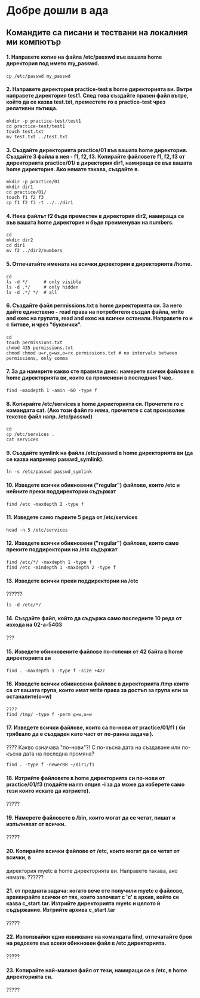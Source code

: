 # Добре дошли в ада
## Командите са писани и тествани на локалния ми компютър
#### 1. Направете копие на файла /etc/passwd във вашата home директория под името my_passwd.
```
cp /etc/passwd my_passwd
```
#### 2. Направете директория practice-test в home директорията ви. Вътре направете директория test1. След това създайте празен файл вътре, който да се казва test.txt, преместете го в practice-test чрез релативни пътища.
```
mkdir -p practice-test/test1
cd practice-test/test1
touch test.txt
mv test.txt ../test.txt
```
#### 3. Създайте директорията practice/01 във вашата home директория. Създайте 3 файла в нея - f1, f2, f3. Копирайте файловете f1, f2, f3 от директорията practice/01/ в директория dir1, намираща се във вашата home директория. Ако нямате такава, създайте я.
```
mkdir -p practice/01
mkdir dir1
cd practice/01/
touch f1 f2 f3
cp f1 f2 f3 -t ../../dir1
```
#### 4. Нека файлът f2 бъде преместен в директория dir2, намираща се във вашата home директория и бъде преименуван на numbers.
```
cd
mkdir dir2
cd dir1
mv f2 ../dir2/numbers
```
#### 5. Отпечатайте имената на всички директории в директорията /home.
```
cd
ls -d */      # only visible
ls -d .*/     # only hidden
ls -d .*/ */  # all
```
#### 6. Създайте файл permissions.txt в home директорията си. За него дайте единствено - read права на потребителя създал файла, write and exec на групата, read and exec на всички останали. Направете го и с битове, и чрез "буквички".
```
cd
touch permissions.txt
chmod 435 permissions.txt
chmod chmod u=r,g=wx,o=rx permissions.txt # no intervals between permissions, only comma
```
#### 7. За да намерите какво сте правили днес: намерете всички файлове в home директорията ви, които са променени в последния 1 час.
```
find -maxdepth 1 -amin -60 -type f
```
#### 8. Копирайте /etc/services в home директорията си. Прочетете го с командата cat. (Ако този файл го няма, прочетете с cat произволен текстов файл напр. /etc/passwd)
```
cd
cp /etc/services .
cat services
```
#### 9. Създайте symlink на файла /etc/passwd в home директорията ви (да се казва например passwd_symlink).
```
ln -s /etc/passwd passwd_symlink
```
#### 10. Изведете всички обикновени ("regular") файлове, които /etc и нейните преки поддиректории съдържат
```
find /etc -maxdepth 2 -type f 
```
#### 11. Изведете само първите 5 реда от /etc/services
```
head -n 5 /etc/services
```
#### 12. Изведете всички обикновени ("regular") файлове, които само преките поддиректории на /etc съдържат
```
find /etc/*/ -maxdepth 1 -type f
find /etc -mindepth 1 -maxdepth 2 -type f
```
#### 13. Изведете всички преки поддиректории на /etc
??????
```
ls -d /etc/*/
```
#### 14. Създайте файл, който да съдържа само последните 10 реда от изхода на 02-a-5403
???
#### 15. Изведете обикновените файлове по-големи от 42 байта в home директорията ви
```
find . -maxdepth 1 -type f -size +42c
```
#### 16. Изведете всички обикновени файлове в директорията /tmp които са от вашата група, които имат write права за достъп за група или за останалите(o=w)
```
????
find /tmp/ -type f -perm g=w,o=w
```
#### 17. Изведете всички файлове, които са по-нови от practice/01/f1 ( би трябвало да е създаден като част от по-ранна задача ).
???? Какво означава "по-нови"?! С по-късна дата на създаване или по-късна дата на последна промяна?
```
find . -type f -newerBB ~/dir1/f1
```
#### 18. Изтрийте файловете в home директорията си по-нови от practice/01/f3 (подайте на rm опция -i за да може да изберете само тези които искате да изтриете).
?????
#### 19. Намерете файловете в /bin, които могат да се четат, пишат и изпълняват от всички.
?????
#### 20. Копирайте всички файлове от /etc, които могат да се четат от всички, в
директория myetc в home директорията ви. Направете такава, ако нямате.
??????
#### 21. от предната задача: когато вече сте получили myetc с файлове, архивирайте всички от тях, които започват с 'c' в архив, който се казва c_start.tar. Изтрийте директорията myetc и цялото ѝ съдържание. Изтрийте архива c_start.tar
?????
#### 22. Използвайки едно извикване на командата find, отпечатайте броя на редовете във всеки обикновен файл в /etc директорията.
?????
#### 23. Копирайте най-малкия файл от тези, намиращи се в /etc, в home директорията си.
?????

